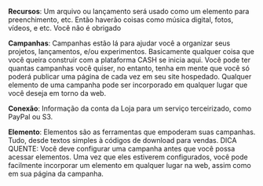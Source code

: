 **Recursos**: Um arquivo ou lançamento será usado como um elemento para preenchimento, etc. Então haverão coisas como música digital, fotos, vídeos, e etc. Você não é obrigado 

**Campanhas**: Campanhas estão lá para ajudar você a organizar seus projetos, lançamentos, e/ou experimentos. Basicamente qualquer coisa que você queira construir com a plataforma CASH se inicia aqui. Você pode ter quantas campanhas você quiser, no entanto, tenha em mente que você só poderá publicar uma página de cada vez em seu site hospedado. Qualquer elemento de uma campanha pode ser incorporado em qualquer lugar que você deseja em torno da web. 

**Conexão**: Informação da conta da Loja para um serviço terceirizado, como PayPal ou S3.

**Elemento**: Elementos são as ferramentas que empoderam suas campanhas. Tudo, desde textos simples à códigos de download para vendas. DICA QUENTE: Você deve configurar uma campanha antes que você possa acessar elementos. Uma vez que eles estiverem configurados, você pode facilmente incorporar um elemento em qualquer lugar na web, assim como em sua página da campanha. 
